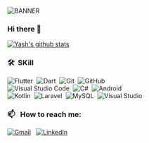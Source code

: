   
![BANNER](https://github.com/daffadziibaankhoiri/daffadziibaankhoiri/blob/main/Daffa%20Dziiba%E2%80%99an%20Khoiri.png)

### Hi there 👋
[![Yash's github stats](https://github-readme-stats.vercel.app/api?username=daffadziibaankhoiri\&rank_icon=github&include_all_commits=true&count_private=true&show_icons=true&line_height=20&title_color=FFFFFF&icon_color=FFFFFF&text_color=FFFFFF&bg_color=0D1117)](https://github.com/anuraghazra/github-readme-stats)
### 🛠 &nbsp;SKill


![Flutter](https://img.shields.io/badge/-Flutter-05122A?style=flat&logo=flutter&logoColor=42A5F5)&nbsp;
![Dart](https://img.shields.io/badge/-Dart-05122A?style=flat&logo=dart&logoColor=42A5F5)&nbsp;
![Git](https://img.shields.io/badge/-Git-05122A?style=flat&logo=git)&nbsp;
![GitHub](https://img.shields.io/badge/-GitHub-05122A?style=flat&logo=github)\
![Visual Studio Code](https://img.shields.io/badge/-Visual%20Studio%20Code-05122A?style=flat&logo=visual-studio-code&logoColor=007ACC)&nbsp;
![C#](https://img.shields.io/badge/-Csharp-05122A?style=flat&logo=csharp&logoColor=FFFFFF)&nbsp;
![Android](https://img.shields.io/badge/-Android-05122A?style=flat&logo=android)\
![Kotlin](https://img.shields.io/badge/-Kotlin-05122A?style=flat&logo=kotlin)&nbsp;
![Laravel](https://img.shields.io/badge/-Laaravel-05122A?style=flat&logo=laravel)&nbsp;
![MySQL](https://img.shields.io/badge/-MySQL-05122A?style=flat&logo=mysql&logoColor=FBA834)&nbsp;
![Visual Studio](https://img.shields.io/badge/-Visual%20Studio-05122A?style=flat&logo=visual-studio&logoColor=711DB0)&nbsp;

### 📫 &nbsp; How to reach me:

<a href="mailto:daffa.dziibaan.khoiri@gmail.com"><img alt="Gmail" src="https://img.shields.io/badge/Gmail-D14836?style=flat&logo=gmail&logoColor=white" /></a> &nbsp;
<a href="https://www.linkedin.com/in/daffa-dziiba-an-khoiri-9ab540267/"><img alt="LinkedIn" src="https://img.shields.io/badge/linkedin%20-%230077B5.svg?&style=flat&logo=linkedin&logoColor=white"/></a> &nbsp;
<!-- <a href="https://instagram.com/yashmakan"><img src="https://img.shields.io/badge/-@yashmakan-E4405F?style=flat&logo=Instagram&logoColor=white"/></a> &nbsp;-->
<!--
**daffadziibaankhoiri/daffadziibaankhoiri** is a ✨ _special_ ✨ repository because its `README.md` (this file) appears on your GitHub profile.

Here are some ideas to get you started:

- 🔭 I’m currently working on ...
- 🌱 I’m currently learning ...
- 👯 I’m looking to collaborate on ...
- 🤔 I’m looking for help with ...
- 💬 Ask me about ...
- 📫 How to reach me: ...
- 😄 Pronouns: ...
- ⚡ Fun fact: ...
-->
